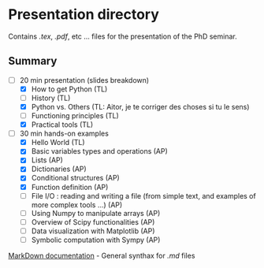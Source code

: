 # Presentation directory

Contains *.tex*, *.pdf*, etc ... files for the presentation of the PhD seminar.

## Summary

- [ ] 20 min presentation (slides breakdown)
    - [x] How to get Python (TL)
    - [ ] History (TL)
    - [x] Python vs. Others (TL: Aitor, je te corriger des choses si tu le sens)
    - [ ] Functioning principles (TL)
    - [x] Practical tools (TL)

- [ ] 30 min hands-on examples
    - [x] Hello World (TL)
    - [x] Basic variables types and operations (AP)
    - [x] Lists (AP)
    - [x] Dictionaries (AP)
    - [x] Conditional structures (AP)
    - [x] Function definition (AP)
    - [ ] File I/O : reading and writing a file (from simple text, and examples of more complex tools ...) (AP)
    - [ ] Using Numpy to manipulate arrays (AP)
    - [ ] Overview of Scipy functionalities (AP)
    - [ ] Data visualization with Matplotlib (AP)
    - [ ] Symbolic computation with Sympy (AP)

[MarkDown documentation](https://docs.gitlab.com/ee/user/markdown.html) - General synthax for *.md* files

